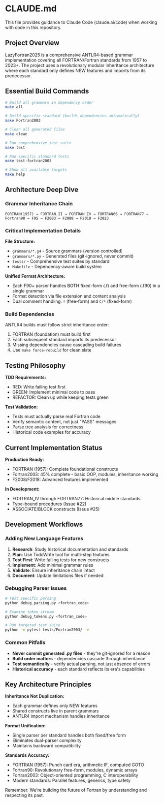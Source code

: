 # CLAUDE.md

This file provides guidance to Claude Code (claude.ai/code) when working with code in this repository.

## Project Overview

LazyFortran2025 is a comprehensive ANTLR4-based grammar implementation covering all FORTRAN/Fortran standards from 1957 to 2023+. The project uses a revolutionary modular inheritance architecture where each standard only defines NEW features and imports from its predecessor.

## Essential Build Commands

```bash
# Build all grammars in dependency order
make all

# Build specific standard (builds dependencies automatically)
make Fortran2003

# Clean all generated files
make clean

# Run comprehensive test suite
make test

# Run specific standard tests
make test-fortran2003

# Show all available targets
make help
```

## Architecture Deep Dive

### Grammar Inheritance Chain
```
FORTRAN(1957) → FORTRAN_II → FORTRAN_IV → FORTRAN66 → FORTRAN77 → Fortran90 → F95 → F2003 → F2008 → F2018 → F2023
```

### Critical Implementation Details

**File Structure:**
- `grammars/*.g4` - Source grammars (version controlled)
- `grammars/*.py` - Generated files (git-ignored, never commit)
- `tests/` - Comprehensive test suites by standard
- `Makefile` - Dependency-aware build system

**Unified Format Architecture:**
- Each F90+ parser handles BOTH fixed-form (.f) and free-form (.f90) in a single grammar
- Format detection via file extension and content analysis
- Dual comment handling: `!` (free-form) and `C/*` (fixed-form)

### Build Dependencies

ANTLR4 builds must follow strict inheritance order:
1. FORTRAN (foundation) must build first
2. Each subsequent standard imports its predecessor
3. Missing dependencies cause cascading build failures
4. Use `make force-rebuild` for clean slate

## Testing Philosophy

**TDD Requirements:**
- RED: Write failing test first
- GREEN: Implement minimal code to pass
- REFACTOR: Clean up while keeping tests green

**Test Validation:**
- Tests must actually parse real Fortran code
- Verify semantic content, not just "PASS" messages
- Parse tree analysis for correctness
- Historical code examples for accuracy

## Current Implementation Status

**Production Ready:**
- FORTRAN (1957): Complete foundational constructs
- Fortran2003: 45% complete - basic OOP, modules, inheritance working
- F2008/F2018: Advanced features implemented

**In Development:**
- FORTRAN_IV through FORTRAN77: Historical middle standards
- Type-bound procedures (Issue #22)
- ASSOCIATE/BLOCK constructs (Issue #25)

## Development Workflows

### Adding New Language Features

1. **Research**: Study historical documentation and standards
2. **Plan**: Use TodoWrite tool for multi-step features
3. **Test First**: Write failing tests for new constructs
4. **Implement**: Add minimal grammar rules
5. **Validate**: Ensure inheritance chain intact
6. **Document**: Update limitations files if needed

### Debugging Parser Issues

```bash
# Test specific parsing
python debug_parsing.py <fortran_code>

# Examine token stream  
python debug_tokens.py <fortran_code>

# Run targeted test suite
python -m pytest tests/Fortran2003/ -v
```

### Common Pitfalls

- **Never commit generated .py files** - they're git-ignored for a reason
- **Build order matters** - dependencies cascade through inheritance
- **Test semantically** - verify actual parsing, not just absence of errors
- **Historical accuracy** - each standard reflects its era's capabilities

## Key Architecture Principles

**Inheritance Not Duplication:**
- Each grammar defines only NEW features
- Shared constructs live in parent grammars
- ANTLR4 import mechanism handles inheritance

**Format Unification:**
- Single parser per standard handles both fixed/free form
- Eliminates dual-parser complexity
- Maintains backward compatibility

**Standards Accuracy:**
- FORTRAN (1957): Punch card era, arithmetic IF, computed GOTO
- Fortran90: Revolutionary free-form, modules, dynamic arrays  
- Fortran2003: Object-oriented programming, C interoperability
- Modern standards: Parallel features, generics, type safety

Remember: We're building the future of Fortran by understanding and respecting its past.
